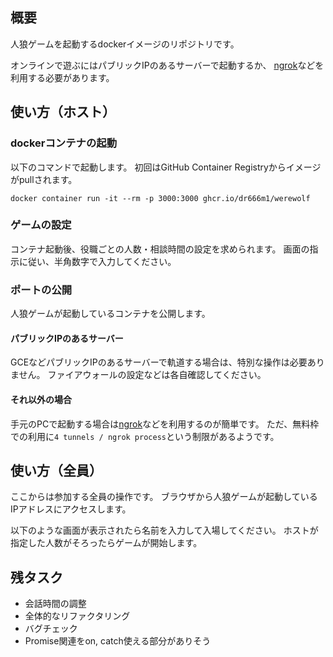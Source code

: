 ## 概要
人狼ゲームを起動するdockerイメージのリポジトリです。

オンラインで遊ぶにはパブリックIPのあるサーバーで起動するか、
[ngrok](https://ngrok.com/)などを利用する必要があります。

## 使い方（ホスト）
### dockerコンテナの起動
以下のコマンドで起動します。
初回はGitHub Container Registryからイメージがpullされます。

```
docker container run -it --rm -p 3000:3000 ghcr.io/dr666m1/werewolf
```

### ゲームの設定
コンテナ起動後、役職ごとの人数・相談時間の設定を求められます。
画面の指示に従い、半角数字で入力してください。

### ポートの公開
人狼ゲームが起動しているコンテナを公開します。

#### パブリックIPのあるサーバー
GCEなどパブリックIPのあるサーバーで軌道する場合は、特別な操作は必要ありません。
ファイアウォールの設定などは各自確認してください。

#### それ以外の場合
手元のPCで起動する場合は[ngrok](https://ngrok.com/)などを利用するのが簡単です。
ただ、無料枠での利用に`4 tunnels / ngrok process`という制限があるようです。

## 使い方（全員）
ここからは参加する全員の操作です。
ブラウザから人狼ゲームが起動しているIPアドレスにアクセスします。

以下のような画面が表示されたら名前を入力して入場してください。
ホストが指定した人数がそろったらゲームが開始します。


## 残タスク
- 会話時間の調整
- 全体的なリファクタリング
- バグチェック
- Promise関連をon, catch使える部分がありそう
